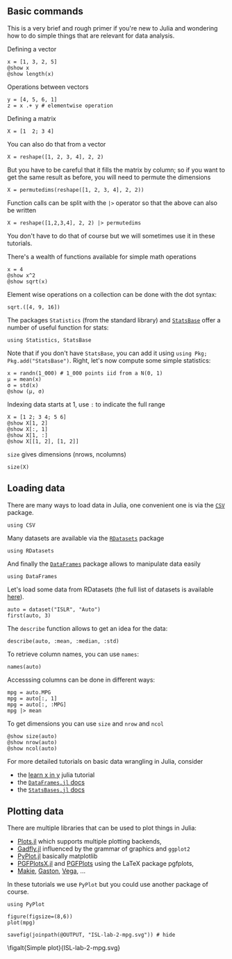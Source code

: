 <!--This file was generated, do not modify it.-->
## Basic commands

This is a very brief and rough primer if you're new to Julia and wondering how to do simple things that are relevant for data analysis.

Defining a vector

```julia:ex1
x = [1, 3, 2, 5]
@show x
@show length(x)
```

Operations between vectors

```julia:ex2
y = [4, 5, 6, 1]
z = x .+ y # elementwise operation
```

Defining a matrix

```julia:ex3
X = [1  2; 3 4]
```

You can also do that from a vector

```julia:ex4
X = reshape([1, 2, 3, 4], 2, 2)
```

But you have to be careful that it fills the matrix by column; so if you want to get the same result as before, you will need to permute the dimensions

```julia:ex5
X = permutedims(reshape([1, 2, 3, 4], 2, 2))
```

Function calls can be split with the `|>` operator so that the above can also be written

```julia:ex6
X = reshape([1,2,3,4], 2, 2) |> permutedims
```

You don't have to do that of course but we will sometimes use it in these tutorials.

There's a wealth of functions available for simple math operations

```julia:ex7
x = 4
@show x^2
@show sqrt(x)
```

Element wise operations on a collection can be done with the dot syntax:

```julia:ex8
sqrt.([4, 9, 16])
```

The packages `Statistics` (from the standard library) and [`StatsBase`](https://github.com/JuliaStats/StatsBase.jl) offer a number of useful function for stats:

```julia:ex9
using Statistics, StatsBase
```

Note that if you don't have `StatsBase`, you can add it using `using Pkg; Pkg.add("StatsBase")`.
Right, let's now compute some simple statistics:

```julia:ex10
x = randn(1_000) # 1_000 points iid from a N(0, 1)
μ = mean(x)
σ = std(x)
@show (μ, σ)
```

Indexing data starts at 1, use `:` to indicate the full range

```julia:ex11
X = [1 2; 3 4; 5 6]
@show X[1, 2]
@show X[:, 1]
@show X[1, :]
@show X[[1, 2], [1, 2]]
```

`size` gives dimensions (nrows, ncolumns)

```julia:ex12
size(X)
```

## Loading data

There are many ways to load data in Julia, one convenient one is via the [`CSV`](https://github.com/JuliaData/CSV.jl) package.

```julia:ex13
using CSV
```

Many datasets are available via the [`RDatasets`](https://github.com/JuliaStats/RDatasets.jl) package

```julia:ex14
using RDatasets
```

And finally the [`DataFrames`](https://github.com/JuliaData/DataFrames.jl) package allows to manipulate data easily

```julia:ex15
using DataFrames
```

Let's load some data from RDatasets (the full list of datasets is available [here](http://vincentarelbundock.github.io/Rdatasets/datasets.html)).

```julia:ex16
auto = dataset("ISLR", "Auto")
first(auto, 3)
```

The `describe` function allows to get an idea for the data:

```julia:ex17
describe(auto, :mean, :median, :std)
```

To retrieve column names, you can use `names`:

```julia:ex18
names(auto)
```

Accesssing columns can be done in different ways:

```julia:ex19
mpg = auto.MPG
mpg = auto[:, 1]
mpg = auto[:, :MPG]
mpg |> mean
```

To get dimensions you can use `size` and `nrow` and `ncol`

```julia:ex20
@show size(auto)
@show nrow(auto)
@show ncol(auto)
```

For more detailed tutorials on basic data wrangling in Julia, consider

* the [learn x in y](https://learnxinyminutes.com/docs/julia/) julia tutorial
* the [`DataFrames.jl` docs](http://juliadata.github.io/DataFrames.jl/latest/)
* the [`StatsBases.jl` docs](https://juliastats.org/StatsBase.jl/latest/)

## Plotting data

There are multiple libraries that can be used to  plot things in Julia:

* [Plots.jl](https://github.com/JuliaPlots/Plots.jl) which supports multiple plotting backends,
* [Gadfly.jl](https://github.com/GiovineItalia/Gadfly.jl) influenced by the grammar of graphics and `ggplot2`
* [PyPlot.jl](https://github.com/JuliaPy/PyPlot.jl) basically matplotlib
* [PGFPlotsX.jl](https://github.com/KristofferC/PGFPlotsX.jl) and [PGFPlots](https://github.com/JuliaTeX/PGFPlots.jl) using the LaTeX package  pgfplots,
* [Makie](https://github.com/JuliaPlots/Makie.jl), [Gaston](https://github.com/mbaz/Gaston.jl), [Vega](https://github.com/queryverse/VegaLite.jl), ...

In these tutorials we use `PyPlot` but you could use another package of course.

```julia:ex21
using PyPlot

figure(figsize=(8,6))
plot(mpg)

savefig(joinpath(@OUTPUT, "ISL-lab-2-mpg.svg")) # hide
```

\figalt{Simple plot}{ISL-lab-2-mpg.svg}

